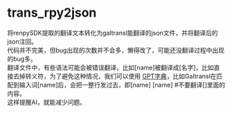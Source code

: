 # trans_rpy2json  
将renpySDK提取的翻译文本转化为galtransl能翻译的json文件，并将翻译后的json注回。  
代码并不完美，但bug出现的次数并不会多，懒得改了，可能还没翻译过程中出现的bug多。  
翻译文件中，有些语法可能会被错误翻译，比如[name]被翻译成[名字]，比如直接去掉转义符，为了避免这种情况，我们可以使用
[GPT字典](./其他/项目GPT字典.txt)，比如Galtransl在匹配到输入词[name]后，会把一整行发过去，即[name]	[name]	#不要翻译[]里面的内容。  
这样提醒AI，就能减少问题。
